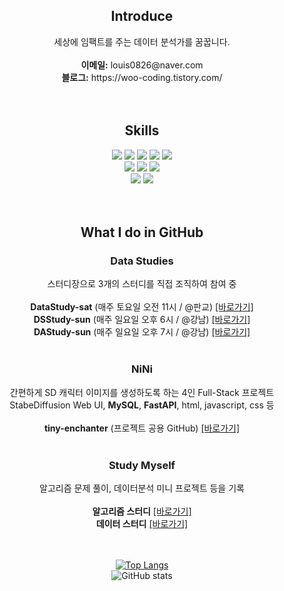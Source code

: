 <div align="center">

## Introduce
  <div>
    세상에 임팩트를 주는 데이터 분석가를 꿈꿉니다.<br><br>
    <b>이메일:</b> louis0826@naver.com<br>
    <b>블로그:</b> https://woo-coding.tistory.com/<br>
  </div>
  <br>
  <br>
  
## Skills
  <div>
    <img src="https://img.shields.io/badge/python-%233776AB.svg?&style=for-the-badge&logo=python&logoColor=white" />
    <img src="https://img.shields.io/badge/pandas-%23150458.svg?&style=for-the-badge&logo=pandas&logoColor=white" />
    <img src="https://img.shields.io/badge/numpy-%23013243.svg?&style=for-the-badge&logo=numpy&logoColor=white" />
    <img src="https://img.shields.io/badge/scikit--learn-%23F7931E.svg?&style=for-the-badge&logo=scikit-learn&logoColor=white" />
    <img src="https://img.shields.io/badge/scipy-%238CAAE6.svg?&style=for-the-badge&logo=scipy&logoColor=white" />
    <br>
    <img src="https://img.shields.io/badge/mysql-%234479A1.svg?&style=for-the-badge&logo=mysql&logoColor=white" />
    <img src="https://img.shields.io/badge/microsoft%20excel-%23217346.svg?&style=for-the-badge&logo=microsoft%20excel&logoColor=white" />
    <img src="https://img.shields.io/badge/microsoft%20powerpoint-%23B7472A.svg?&style=for-the-badge&logo=microsoft%20powerpoint&logoColor=white" />
    <br>
    <img src="https://img.shields.io/badge/slack-%234A154B.svg?&style=for-the-badge&logo=slack&logoColor=white" />
    <img src="https://img.shields.io/badge/notion-%23000000.svg?&style=for-the-badge&logo=notion&logoColor=white" />
  </div>
  <br>
  <br>

## What I do in GitHub
### Data Studies
  <div>
    스터디장으로 3개의 스터디를 직접 조직하여 참여 중<br><br>
    <b>DataStudy-sat</b> (매주 토요일 오전 11시 / @판교) <a href="https://github.com/wjco/DataStudy-sat">[바로가기]</a><br>
    <b>DSStudy-sun</b> (매주 일요일 오후 6시 / @강남) <a href="https://github.com/wjco/DSStudy-sun">[바로가기]</a><br>
    <b>DAStudy-sun</b> (매주 일요일 오후 7시 / @강남) <a href="https://github.com/wjco/DAStudy-sun">[바로가기]</a><br>
  </div>
  <br>

### NiNi
  <div>
    간편하게 SD 캐릭터 이미지를 생성하도록 하는 4인 Full-Stack 프로젝트<br>
    StabeDiffusion Web UI, <b>MySQL</b>, <b>FastAPI</b>, html, javascript, css 등<br><br>
    <b>tiny-enchanter</b> (프로젝트 공용 GitHub) <a href="https://github.com/ing970/tiny-enchanter">[바로가기]</a><br>
  </div>
  <br>

### Study Myself
  <div>
    알고리즘 문제 풀이, 데이터분석 미니 프로젝트 등을 기록<br><br>
    <b>알고리즘 스터디</b> <a href="https://github.com/wjco/Algorithm">[바로가기]</a><br>
    <b>데이터 스터디</b> <a href="https://github.com/wjco/DataAnalysis">[바로가기]</a><br>
  </div>
  <br>
  <br>
  
[![Top Langs](https://github-readme-stats.vercel.app/api/top-langs/?username=wjco)](https://github.com/wjco/github-readme-stats) <br>
![GitHub stats](https://github-readme-stats.vercel.app/api?username=wjco&show_icons=true)

</div>
